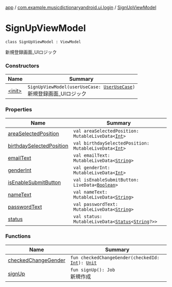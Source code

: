 [app](../../index.md) / [com.example.musicdictionaryandroid.ui.login](../index.md) / [SignUpViewModel](./index.md)

# SignUpViewModel

`class SignUpViewModel : ViewModel`

新規登録画面_UIロジック

### Constructors

| Name | Summary |
|---|---|
| [&lt;init&gt;](-init-.md) | `SignUpViewModel(userUseCase: `[`UserUseCase`](../../com.example.musicdictionaryandroid.model.usecase/-user-use-case/index.md)`)`<br>新規登録画面_UIロジック |

### Properties

| Name | Summary |
|---|---|
| [areaSelectedPosition](area-selected-position.md) | `val areaSelectedPosition: MutableLiveData<`[`Int`](https://kotlinlang.org/api/latest/jvm/stdlib/kotlin/-int/index.html)`>` |
| [birthdaySelectedPosition](birthday-selected-position.md) | `val birthdaySelectedPosition: MutableLiveData<`[`Int`](https://kotlinlang.org/api/latest/jvm/stdlib/kotlin/-int/index.html)`>` |
| [emailText](email-text.md) | `val emailText: MutableLiveData<`[`String`](https://kotlinlang.org/api/latest/jvm/stdlib/kotlin/-string/index.html)`>` |
| [genderInt](gender-int.md) | `val genderInt: MutableLiveData<`[`Int`](https://kotlinlang.org/api/latest/jvm/stdlib/kotlin/-int/index.html)`>` |
| [isEnableSubmitButton](is-enable-submit-button.md) | `val isEnableSubmitButton: LiveData<`[`Boolean`](https://kotlinlang.org/api/latest/jvm/stdlib/kotlin/-boolean/index.html)`>` |
| [nameText](name-text.md) | `val nameText: MutableLiveData<`[`String`](https://kotlinlang.org/api/latest/jvm/stdlib/kotlin/-string/index.html)`>` |
| [passwordText](password-text.md) | `val passwordText: MutableLiveData<`[`String`](https://kotlinlang.org/api/latest/jvm/stdlib/kotlin/-string/index.html)`>` |
| [status](status.md) | `val status: MutableLiveData<`[`Status`](../../com.example.musicdictionaryandroid.model.util/-status/index.md)`<`[`String`](https://kotlinlang.org/api/latest/jvm/stdlib/kotlin/-string/index.html)`?>>` |

### Functions

| Name | Summary |
|---|---|
| [checkedChangeGender](checked-change-gender.md) | `fun checkedChangeGender(checkedId: `[`Int`](https://kotlinlang.org/api/latest/jvm/stdlib/kotlin/-int/index.html)`): `[`Unit`](https://kotlinlang.org/api/latest/jvm/stdlib/kotlin/-unit/index.html) |
| [signUp](sign-up.md) | `fun signUp(): Job`<br>新規作成 |
